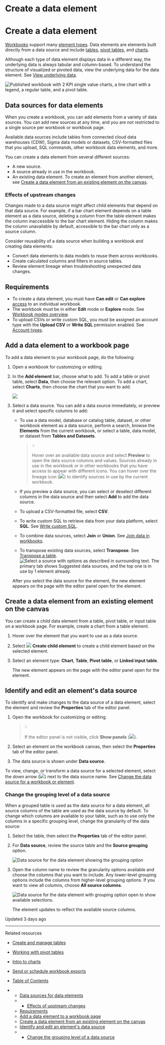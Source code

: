 # Create a data element

# Create a data element

[Workbooks](/docs/workbooks-overview) support many [element types](/docs/intro-to-element-types). Data elements are elements built directly from a data source and include [tables](/docs/create-and-manage-tables), [pivot tables,](/docs/working-with-pivot-tables) and [charts](/docs/intro-to-visualizations).

Although each type of data element displays data in a different way, the underlying data is always tabular and column-based. To understand the structure of visualized or pivoted data, view the underlying data for the data element. See [View underlying data](/docs/view-underlying-data).

![Published workbook with 2 KPI single value charts, a line chart with a legend, a regular table, and a pivot table.](https://files.readme.io/1b9a491-1.png)

## Data sources for data elements

When you create a workbook, you can add elements from a variety of data sources. You can add new sources at any time, and you are not restricted to a single source per workbook or workbook page.

Available data sources include tables from connected cloud data warehouses (CDW), Sigma data models or datasets, CSV-formatted files that you upload, SQL commands, other workbook data elements, and more.

You can create a data element from several different sources:

* A new source.
* A source already in use in the workbook.
* An existing data element. To create an element from another element, see [Create a data element from an existing element on the canvas](#create-a-data-element-from-an-existing-element-on-the-canvas).

### Effects of upstream changes

Changes made to a data source might affect child elements that depend on that data source. For example, if a bar chart element depends on a table element as a data source, deleting a column from the table element makes the column inaccessible to the bar chart element. Hiding the column makes the column unavailable by default, accessible to the bar chart only as a source column.

Consider reusability of a data source when building a workbook and creating data elements:

* Convert data elements to data models to reuse them across workbooks.
* Create calculated columns and filters in source tables.
* Review element lineage when troubleshooting unexpected data changes.

## Requirements

* To create a data element, you must have **Can edit** or **Can explore** [access](/docs/folder-and-document-permissions) to an individual workbook.
* The workbook must be in either **Edit** mode or **Explore** mode. See [Workbook modes overview](/docs/workbook-modes-overview).
* To upload CSVs or write custom SQL, you must be assigned an account type with the **Upload CSV** or **Write SQL** permission enabled. See [Account types](/docs/license-and-account-type-overview).

## Add a data element to a workbook page

To add a data element to your workbook page, do the following:

1. Open a workbook for customizing or editing.
2. In the **Add element** bar, choose what to add. To add a table or pivot table, select **Data**, then choose the relevant option. To add a chart, select **Charts**, then choose the chart that you want to add.

   ![](https://files.readme.io/6548f3d62f2bf56e028d80d33d25cff17dc6240d89c119c06d5f1822132bb083-element-bar-charts.png)
3. Select a data source. You can add a data source immediately, or preview it and select specific columns to add:

   * To use a data model, database or catalog table, dataset, or other workbook element as a data source, perform a search, browse the **Elements** from the current workbook, or select a table, data model, or dataset from **Tables and Datasets**.

     > 💡
     >
     > Hover over an available data source and select **Preview** to open the data source columns and values. Sources already in use in the workbook or in other workbooks that you have access to appear with different icons. You can hover over the lineage icon (![](https://sigma-docs-screenshots.s3.us-west-2.amazonaws.com/Icons/lineage.svg)) to identify sources in use by the current workbook.
   * If you preview a data source, you can select or deselect different columns in the data source and then select **Add** to add the data source.
   * To upload a CSV-formatted file, select **CSV**.
   * To write custom SQL to retrieve data from your data platform, select **SQL**. See [Write custom SQL](/docs/write-custom-sql).
   * To combine data sources, select **Join** or **Union**. See [Join data in workbooks](/docs/join-data-in-workbooks).
   * To transpose existing data sources, select **Transpose**. See [Transpose a table](/docs/transpose-a-table).![Select a source with options as described in surrounding text. The primary tab shows Suggested data sources, and the top one is in use by 1 element already.](https://files.readme.io/90a6e3737967ff9d7b37c7b35a3d928aa62fb03ae773b312f7b13fc94174e1f9-source-picker.png)

   After you select the data source for the element, the new element appears on the page with the editor panel open for the element.

## Create a data element from an existing element on the canvas

You can create a child data element from a table, pivot table, or input table on a workbook page. For example, create a chart from a table element.

1. Hover over the element that you want to use as a data source.
2. Select ![](https://sigma-docs-screenshots.s3.us-west-2.amazonaws.com/Icons/add-dependent.svg) **Create child element** to create a child element based on the selected element.
3. Select an element type: **Chart**, **Table**, **Pivot table**, or **Linked input table**.

   The new element appears on the page with the editor panel open for the element.

## Identify and edit an element's data source

To identify and make changes to the data source of a data element, select the element and review the **Properties** tab of the editor panel.

1. Open the workbook for customizing or editing.

   > 💡
   >
   > If the editor panel is not visible, click **Show panels** (![](https://sigma-docs-screenshots.s3.us-west-2.amazonaws.com/Icons/show-panels.svg)).
2. Select an element on the workbook canvas, then select the **Properties** tab of the editor panel.
3. The data source is shown under **Data source**.

To view, change, or transform a data source for a selected element, select the down arrow (![](https://sigma-docs-screenshots.s3.us-west-2.amazonaws.com/Icons/caret.svg)) next to the data source name. See [Change the data source for a workbook or element](/docs/change-the-data-source-for-a-workbook-or-element).

### Change the grouping level of a data source

When a grouped table is used as the data source for a data element, all source columns of the table are used as the data source by default. To change which columns are available to your table, such as to use only the columns in a specific grouping level, change the granularity of the data source:

1. Select the table, then select the **Properties** tab of the editor panel.
2. For **Data source**, review the source table and the **Source grouping** option.

   ![Data source for the data element showing the grouping option](https://files.readme.io/4baa4ca6ff00a9bf2c2b4ff1fa358a53906f2198677fe69a0bc409b9ed4eea94-change-groupings.png)
3. Open the column name to review the granularity options available and choose the columns that you want to include. Any lower-level grouping options include the columns from higher-level grouping options. If you want to view all columns, choose **All source columns**.

   ![Data source for the data element with grouping option open to show available selections.](https://files.readme.io/41b8041f63eb1869e65ef605b02c3ce4e4267acfa6a7fdd2d6aeea4a4126ea0d-change-groupings-open.png)

   The element updates to reflect the available source columns.

Updated 3 days ago

---

Related resources

* [Create and manage tables](/docs/create-and-manage-tables)
* [Working with pivot tables](/docs/working-with-pivot-tables)
* [Intro to charts](/docs/intro-to-visualizations)
* [Send or schedule workbook exports](/docs/send-or-schedule-workbook-exports)

* [Table of Contents](#)
* + [Data sources for data elements](#data-sources-for-data-elements)
  + - [Effects of upstream changes](#effects-of-upstream-changes)
  + [Requirements](#requirements)
  + [Add a data element to a workbook page](#add-a-data-element-to-a-workbook-page)
  + [Create a data element from an existing element on the canvas](#create-a-data-element-from-an-existing-element-on-the-canvas)
  + [Identify and edit an element's data source](#identify-and-edit-an-elements-data-source)
  + - [Change the grouping level of a data source](#change-the-grouping-level-of-a-data-source)